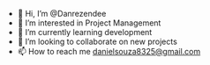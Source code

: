 - 👋 Hi, I’m @Danrezendee
- 👀 I’m interested in Project Management 
- 🌱 I’m currently learning development 
- 💞️ I’m looking to collaborate on new projects 
- 📫 How to reach me danielsouza8325@gmail.com

<!---
Danrezendee/Danrezendee is a ✨ special ✨ repository because its `README.md` (this file) appears on your GitHub profile.
You can click the Preview link to take a look at your changes.
--->
